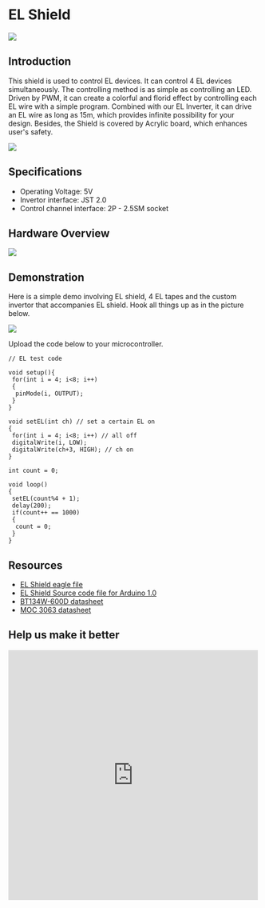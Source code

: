 <!-- 
+++
title       = "EL Shield"
+++
 -->

# EL Shield

![](/assets/EL_Shield/img/EL_Shield_02.jpg)

Introduction
------------

This shield is used to control EL devices. It can control 4 EL devices simultaneously. The controlling method is as simple as controlling an LED. Driven by PWM, it can create a colorful and florid effect by controlling each EL wire with a simple program. Combined with our EL Inverter, it can drive an EL wire as long as 15m, which provides infinite possibility for your design. Besides, the Shield is covered by Acrylic board, which enhances user's safety.

[![](/assets/common/Get_One_Now_Banner.png)](http://www.seeedstudio.com/el-shield-p-1287.html)

Specifications
--------------

- Operating Voltage: 5V
- Invertor interface: JST 2.0
- Control channel interface: 2P - 2.5SM socket

Hardware Overview
---------

![](/assets/EL_Shield/img/EL_Shield_interface.jpg)

Demonstration
-------------

Here is a simple demo involving EL shield, 4 EL tapes and the custom invertor that accompanies EL shield.
Hook all things up as in the picture below.

![](/assets/EL_Shield/img/EL_Shield_Hardware_Installation.jpg)

Upload the code below to your microcontroller.

```
// EL test code 
 
void setup(){
 for(int i = 4; i<8; i++)
 { 
  pinMode(i, OUTPUT);
 }
}
 
void setEL(int ch) // set a certain EL on
{ 
 for(int i = 4; i<8; i++) // all off
 digitalWrite(i, LOW);
 digitalWrite(ch+3, HIGH); // ch on
} 
 
int count = 0; 
 
void loop()
{ 
 setEL(count%4 + 1);
 delay(200);
 if(count++ == 1000)
 { 
  count = 0;
 } 
}
```

Resources
---------

-   [EL Shield eagle file](/assets/EL_Shield/res/EL_Shield_Eagle_File.zip)
-   [EL Shield Source code file for Arduino 1.0](/assets/EL_Shield/res/EL_Shield_Test_code.zip)
-   [BT134W-600D datasheet](/assets/EL_Shield/res/BT134W-600D.pdf)
-   [MOC 3063 datasheet](/assets/EL_Shield/res/MOC3063M.pdf)


Help us make it better
-------------------------

<iframe frameborder="0" height="500" src="https://www.surveymonkey.com/r/3XGX9ZC" width="500"></iframe>

<!-- 
+++
oldwikiurl       = "http://www.seeedstudio.com/wiki/EL_Shield"
+++
 -->

<!-- This Markdown file was created from http://www.seeedstudio.com/wiki/EL_Shield -->
